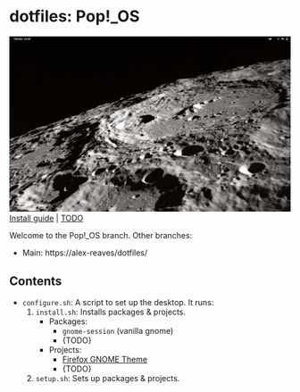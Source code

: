 # dotfiles: Pop!_OS

![Screenshot of my desktop](assets/Pop!_OS.png)
[Install guide](INSTALL.md) | [TODO](TODO)

Welcome to the Pop!_OS branch. Other branches:
- Main: https://alex-reaves/dotfiles/

## Contents

- `configure.sh`: A script to set up the desktop. It runs:
	1. `install.sh`: Installs packages & projects.
		- Packages:
      		- `gnome-session` (vanilla gnome)
      		- {TODO}
		- Projects:
			- [Firefox GNOME Theme](https://github.com/rafaelmardojai/firefox-gnome-theme)
			- {TODO}
	2. `setup.sh`: Sets up packages & projects.
